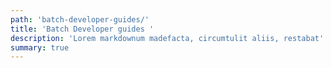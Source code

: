 ```yaml
---
path: 'batch-developer-guides/'
title: 'Batch Developer guides '
description: 'Lorem markdownum madefacta, circumtulit aliis, restabat'
summary: true
---
```

